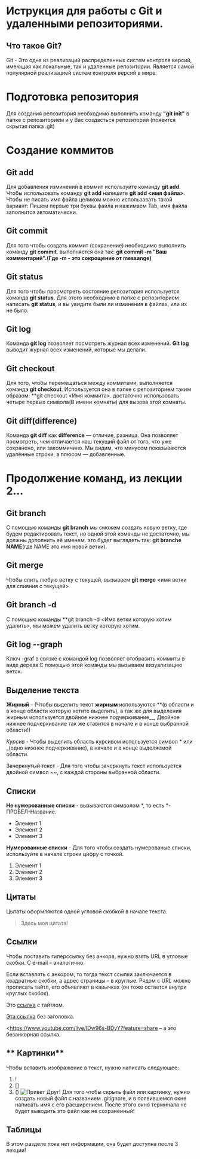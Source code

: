 # Иструкция для работы с Git и удаленными репозиториями.
## Что такое Git?
Git - Это одна из реализаций распределенных систем контроля версий, имеющая как локальные, так и удаленные репозитории. Является самой популярной реализацией систем контроля версий в мире.
# Подготовка репозитория
Для создания репозитория необходимо выполнить команду **"git init"** в папке с репозиторием и у Вас создасться репозиторий (появится скрытая папка .git)
# Создание коммитов
 ## **Git add**
 Для добавления изминений в коммит используйте команду
 **git add**. Чтобы использовать команду **git add** напишите
 **git add <имя файла>**. Чтобы не писать имя файла целиком можно использавать такой вариант: Пишем первые три буквы файла и нажимаем Tab, имя файла заполнится автоматически.
 ## **Git commit**
Для того чтобы создать коммит (сохранение) необходимо выполнить команду **git commit**. 
выполняется она так: **git commit -m "Ваш комментарий".(Где -m - это сокрощение от messange)**
## **Git status**
Для  того чтобы просмотреть состояние репозитория используется команда **git status**. Для этого необходимо в папке с репозиторием написать **git status**, и вы увидите были ли изминения в файлах, или их не было.
## **Git log**
Команда **git log** позволяет посмотреть журнал всех изменений. **Git
log** выводит журнал всех изменений, которые мы делали.
## **Git checkout**
Для того, чтобы перемещаться между коммитами, выполняется команда **git checkout**. Используется она в папке с репозиторием таким образом: **git checkout <Имя коммита>.
достаточно использовать четыре первых символа(В имени комнаты) для вызова этой комнаты.
## **Git diff(difference)**
Команда **git diff** как **difference** — отличие, разница. Она позволяет
посмотреть, чем отличается наш текущий файл от того, что уже сохранено, или закоммичино.
Мы видим, что минусом показываются удалённые строки, а плюсом — добавленные.
# **Продолжение команд, из лекции 2...**
## **Git branch**
C помощью команды **git branch** мы сможем создать новую ветку, где будем редактировать текст, но одной этой команды не достаточно, мы должны дополнить её именем. это будет выглядеть так: **git branche NAME**(где NAME это имя новой ветки).
## **Git merge**
Чтобы слить любую ветку с текущей, вызываем
**git merge** <имя ветки для слияния с текущей>
## **Git branch -d**
С помощью команды **git branch -d <Имя ветки которую хотим удалить>, мы можем удалить ветку которую хотим.
## **Git log --graph**
Ключ -graf в связке с командой log позволяет отобразить коммиты в виде дерева.С помощью этой команды мы вызываем визуализацию веток.
## **Выделение текста**
**Жирный** - (Чтобы выделить текст __жирным__ используются **(в области и в конце области которую хотите выделить), а так же для выделения жирным используется двойное нижнее подчеркивание__, Двойное нижнее подчеркивание так же ставится в начале и в конце выбранной области!)

*Курсив* - Чтобы выделить область курсивом используется символ * или _(одно нижнее подчеркивание), в начале и в конце выделяемой области.

~~Зачеркнутый текст~~ - Для того чтобы зачеркнуть текст используется двойной символ ~~, с каждой стороны выбранной области.
## **Списки**
__Не нумерованные списки__ - вызываются символом *, то есть *-ПРОБЕЛ-Название.
* Элемент 1
* Элемент 2
* Элемент 3

__Нумерованные списки__ - Для того чтобы создать нумерованые списки, используйте в начале строки цифру с точкой.

1. Элемент 1
2. Элемент 2
3. Элемент 3
## **Цитаты**
Цытаты оформляются одной угловой скобкой в начале текста.
> Здесь моя цитата!
## **Ссылки**
Чтобы поставить гиперссылку без анкора, нужно взять URL в угловые скобки. С e-mail – аналогично.

Если вставлять с анкором, то тогда текст ссылки заключается в квадратные скобки, а адрес страницы – в круглые. Рядом с URL можно прописать тайтл, его объявляют в кавычках (он тоже остается внутри круглых скобок).

Это [ссылка]( https://www.youtube.com/live/IDw96s-BDyY?feature=share "Лекция 1") с тайтлом.

[Эта ссылка](https://www.youtube.com/live/IDw96s-BDyY?feature=share) без заголовка.

<https://www.youtube.com/live/IDw96s-BDyY?feature=share – а это безанкорная ссылка.
## ** Картинки**
Чтобы вставить изображение в текст, нужно написать следующее:
1. !
2. []
3. ()
![Привет Друг!](Hello.jpg)
Для того чтобы скрыть файл или картинку, нужно создать новый файл с названием .gitignore, и в появившемся окне написать имя с его расширением. После этого окно терминала не будет выводить это файл как не сохраненный!
## **Таблицы**
В этом разделе пока нет информации, она будет доступна после 3 лекции!